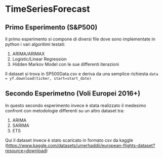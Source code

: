 # TimeSeriesForecast


## Primo Esperimento (S&P500)
Il primo esperimento si compone di diversi file dove sono implementate in python i vari algoritimi testati: 
1. ARIMA/ARIMAX
2. Logistic/Linear Regression
3. Hidden Markov Model con le sue differenti iterazioni

Il dataset si trova in SP500Data.csv e deriva da una semplice richiesta `data = yf.download(ticker, start=start_date)`

## Secondo Esperimetno (Voli Europei 2016+)
In questo secondo esperimento invece è stata realizzato il medesimo confront con metodologie differenti su un altro dataset tra:
1. ARIMA
2. SARIMA
3. ETS

Qui il dataset invece è stato scaricato in formato csv da kaggle (https://www.kaggle.com/datasets/umerhaddii/european-flights-dataset?resource=download)
